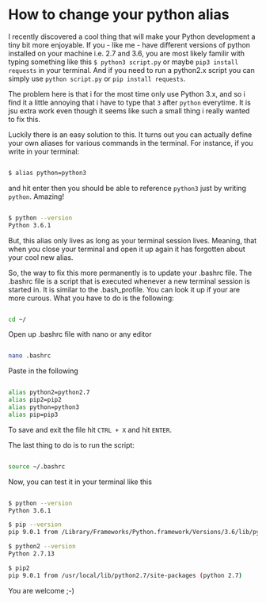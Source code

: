 # How to change your python alias

I recently discovered a cool thing that will make your Python development a tiny bit more enjoyable. If you - like me - have different versions of python installed on your machine i.e. 2.7 and 3.6, you are most likely familir with typing something like this `$ python3 script.py` or maybe `pip3 install requests` in your terminal. And if you need to run a python2.x script you can simply use `python script.py` or `pip install requests`. 

The problem here is that i for the most time only use Python 3.x, and so i find it a little annoying that i have to type that `3` after `python` everytime. It is jsu extra work even though it seems like such a small thing i really wanted to fix this.

Luckily there is an easy solution to this. It turns out you can actually define your own aliases for various commands in the terminal. For instance, if you write in your terminal:

```sh

$ alias python=python3

```

and hit enter then you should be able to reference `python3` just by writing `python`. Amazing!

```sh

$ python --version
Python 3.6.1

```

But, this alias only lives as long as your terminal session lives. Meaning, that when you close your terminal and open it up again it has forgotten about your cool new alias. 

So, the way to fix this more permanently is to update your .bashrc file. The .bashrc file is a script that is executed whenever a new terminal session is started in. It is similar to the .bash_profile. You can look it up if your are more curous. What you have to do is the following:

```sh

cd ~/

```

Open up .bashrc file with nano or any editor
```sh

nano .bashrc

```

Paste in the following
```sh

alias python2=python2.7
alias pip2=pip2
alias python=python3
alias pip=pip3

```

To save and exit the file hit `CTRL + X` and hit `ENTER`.

The last thing to do is to run the script:

```sh

source ~/.bashrc

```

Now, you can test it in your terminal like this

```sh

$ python --version
Python 3.6.1

$ pip --version
pip 9.0.1 from /Library/Frameworks/Python.framework/Versions/3.6/lib/python3.6/site-packages (python 3.6)

$ python2 --version
Python 2.7.13

$ pip2
pip 9.0.1 from /usr/local/lib/python2.7/site-packages (python 2.7)

```

You are welcome ;-)
